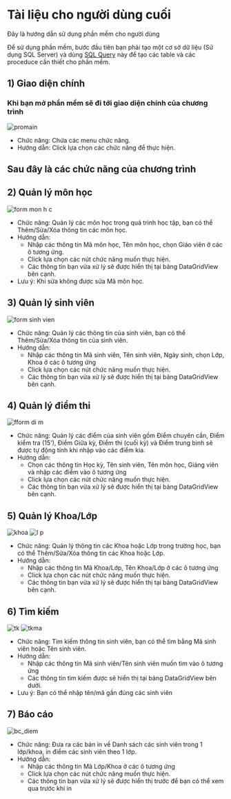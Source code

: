 # Tài liệu cho người dùng cuối

Đây là hướng dẫn sử dụng phần mềm cho người dùng

Để sử dụng phần mềm, bước đầu tiên bạn phải tạo một cơ sở dữ liệu (Sử dụng SQL Server) và dùng [SQL Query](https://github.com/F4Team-DHCN1A/QLSV/blob/master/qlsv.sql) này để tạo các table và các proceduce cần thiết cho phần mềm.

## 1) Giao diện chính
### Khi bạn mở phần mềm sẽ đi tới giao diện chính của chương trình
![promain](https://user-images.githubusercontent.com/27407242/28236322-93654f9a-694d-11e7-8fec-37c9de4a5cd3.JPG)
- Chức năng: Chứa các menu chức năng. 
- Hướng dẫn: Click lựa chọn các chức năng để thực hiện.
## Sau đây là các chức năng của chương trình
## 2) Quản lý môn học
![form mon h c](https://user-images.githubusercontent.com/27407242/28236404-e0fbda9c-694f-11e7-8c3b-f3d8def3b128.JPG)
- Chức năng: Quản lý các môn học trong quá trình học tập, bạn có thể Thêm/Sửa/Xóa thông tin các môn học.
- Hướng dẫn:
  <ul>
    <li>Nhập các thông tin Mã môn học, Tên môn học, chọn Giáo viên ở các ô tương ứng.</li>
    <li>Click lựa chọn các nút chức năng muốn thực hiện.</li>
    <li>Các thông tin bạn vừa xử lý sẽ được hiển thị tại bảng DataGridView bên cạnh.</li>
  </ul>
- Lưu ý: Khi sửa không được sửa Mã môn học.
## 3) Quản lý sinh viên
![form sinh vien](https://user-images.githubusercontent.com/27407242/28236465-73324f4e-6951-11e7-98e3-7d40b4c6ef7f.JPG)
* Chức năng: Quản lý các thông tin của sinh viên, bạn có thể Thêm/Sửa/Xóa thông tin của sinh viên.
* Hướng dẫn:
  <ul>
    <li>Nhập các thông tin Mã sinh viên, Tên sinh viên, Ngày sinh, chọn Lớp, Khoa ở các ô tương ứng</li>
    <li>Click lựa chọn các nút chức năng muốn thực hiện.</li>
    <li>Các thông tin bạn vừa xử lý sẽ được hiển thị tại bảng DataGridView bên cạnh.</li>
  </ul>
## 4) Quản lý điểm thi
![fform di m](https://user-images.githubusercontent.com/27407242/28236934-b1653ee6-695d-11e7-9b76-aaab9ecf185a.JPG)
* Chức năng: Quản lý các điểm của sinh viên gồm Điểm chuyên cần, Điểm kiểm tra (15'), Điểm Giữa kỳ, Điểm thi (cuối kỳ) và Điểm trung bình sẽ được tự động tính khi nhập vào các điểm kia.
* Hướng dẫn:
  <ul>
    <li>Chọn các thông tin Học kỳ, Tên sinh viên, Tên môn học, Giảng viên và nhập các điểm vào ô tương ứng</li>
    <li>Click lựa chọn các nút chức năng muốn thực hiện.</li>
    <li>Các thông tin bạn vừa xử lý sẽ được hiển thị tại bảng DataGridView bên cạnh.</li>
  </ul>
## 5) Quản lý Khoa/Lớp
![khoa](https://user-images.githubusercontent.com/27407242/28237080-4967c206-6961-11e7-9f8a-9849570d21d8.JPG)
![l p](https://user-images.githubusercontent.com/27407242/28237089-592e608c-6961-11e7-8738-4b1237637d07.JPG)
* Chức năng: Quản lý thông tin các Khoa hoặc Lớp trong trường học, bạn có thể Thêm/Sửa/Xóa thông tin các Khoa hoặc Lớp.
* Hướng dẫn:
  <ul>
    <li>Nhập các thông tin Mã Khoa/Lớp, Tên Khoa/Lớp ở các ô tương ứng</li>
    <li>Click lựa chọn các nút chức năng muốn thực hiện.</li>
    <li>Các thông tin bạn vừa xử lý sẽ được hiển thị tại bảng DataGridView bên cạnh.</li>
  </ul>
## 6) Tìm kiếm
![tk](https://user-images.githubusercontent.com/27407242/28237093-63b5d418-6961-11e7-9729-71a59eb414a9.JPG)
![tkma](https://user-images.githubusercontent.com/27407242/28237113-cfe83fc2-6961-11e7-9cbb-ad72181ce3c1.JPG)
* Chức năng: Tìm kiếm thông tin sinh viên, bạn có thể tìm bằng Mã sinh viên hoặc Tên sinh viên.
* Hướng dẫn:
  <ul>
    <li>Nhập các thông tin Mã sinh viên/Tên sinh viên muốn tìm vào ô tương ứng</li>
    <li>Các thông tin tìm kiếm được sẽ hiển thị tại bảng DataGridView bên dưới.</li>
  </ul>
* Lưu ý: Bạn có thể nhập tên/mã gần đúng các sinh viên
## 7) Báo cáo
![bc_diem](https://user-images.githubusercontent.com/27407242/28237121-f598d362-6961-11e7-9a9d-81b59dcc491a.JPG)
* Chức năng: Đưa ra các bản in về Danh sách các sinh viên trong 1 lớp/khoa, in điểm các sinh viên theo 1 lớp.
* Hướng dẫn: 
  <ul>
    <li>Nhập các thông tin Mã Lớp/Khoa ở các ô tương ứng</li>
    <li>Click lựa chọn các nút chức năng muốn thực hiện.</li>
    <li>Các thông tin bạn vừa xử lý sẽ được hiển thị trước để bạn có thể xem qua trước khi in</li>
  </ul>

